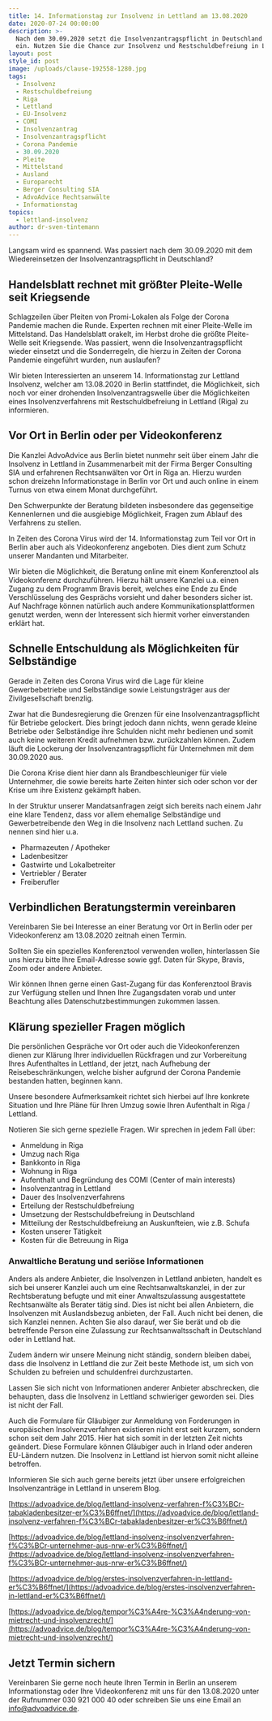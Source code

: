 ```yaml
---
title: 14. Informationstag zur Insolvenz in Lettland am 13.08.2020
date: 2020-07-24 00:00:00
description: >-
  Nach dem 30.09.2020 setzt die Insolvenzantragspflicht in Deutschland wieder
  ein. Nutzen Sie die Chance zur Insolvenz und Restschuldbefreiung in Lettland.
layout: post
style_id: post
image: /uploads/clause-192558-1280.jpg
tags:
  - Insolvenz
  - Restschuldbefreiung
  - Riga
  - Lettland
  - EU-Insolvenz
  - COMI
  - Insolvenzantrag
  - Insolvenzantragspflicht
  - Corona Pandemie
  - 30.09.2020
  - Pleite
  - Mittelstand
  - Ausland
  - Europarecht
  - Berger Consulting SIA
  - AdvoAdvice Rechtsanwälte
  - Informationstag
topics:
  - lettland-insolvenz
author: dr-sven-tintemann
---
```


Langsam wird es spannend. Was passiert nach dem 30.09.2020 mit dem Wiedereinsetzen der Insolvenzantragspflicht in Deutschland?

## Handelsblatt rechnet mit grö&szlig;ter Pleite-Welle seit Kriegsende

Schlagzeilen über Pleiten von Promi-Lokalen als Folge der Corona Pandemie machen die Runde. Experten rechnen mit einer Pleite-Welle im Mittelstand. Das Handelsblatt orakelt, im Herbst drohe die grö&szlig;te Pleite-Welle seit Kriegsende. Was passiert, wenn die Insolvenzantragspflicht wieder einsetzt und die Sonderregeln, die hierzu in Zeiten der Corona Pandemie eingeführt wurden, nun auslaufen?

Wir bieten Interessierten an unserem 14. Informationstag zur Lettland Insolvenz, welcher am 13.08.2020 in Berlin stattfindet, die Möglichkeit, sich noch vor einer drohenden Insolvenzantragswelle über die Möglichkeiten eines Insolvenzverfahrens mit Restschuldbefreiung in Lettland (Riga) zu informieren.&nbsp;

## Vor Ort in Berlin oder per Videokonferenz&nbsp;

Die Kanzlei AdvoAdvice aus Berlin bietet nunmehr seit über einem Jahr die Insolvenz in Lettland in Zusammenarbeit mit der Firma Berger Consulting SIA und erfahrenen Rechtsanwälten vor Ort in Riga an. Hierzu wurden schon dreizehn Informationstage in Berlin vor Ort und auch online in einem Turnus von etwa einem Monat durchgeführt.&nbsp;

Den Schwerpunkte der Beratung bildeten insbesondere das gegenseitige Kennenlernen und die ausgiebige Möglichkeit, Fragen zum Ablauf des Verfahrens zu stellen.

In Zeiten des Corona Virus wird der 14. Informationstag zum Teil vor Ort in Berlin aber auch als Videokonferenz angeboten. Dies dient zum Schutz unserer Mandanten und Mitarbeiter.&nbsp;

Wir bieten die Möglichkeit, die Beratung online mit einem Konferenztool als Videokonferenz durchzuführen. Hierzu hält unsere Kanzlei u.a. einen Zugang zu dem Programm Bravis bereit, welches eine Ende zu Ende Verschlüsselung des Gesprächs vorsieht und daher besonders sicher ist. Auf Nachfrage können natürlich auch andere Kommunikationsplattformen genutzt werden, wenn der Interessent sich hiermit vorher einverstanden erklärt hat.&nbsp;

## Schnelle Entschuldung als Möglichkeiten für Selbständige&nbsp;

Gerade in Zeiten des Corona Virus wird die Lage für kleine Gewerbebetriebe und Selbständige sowie Leistungsträger aus der Zivilgesellschaft brenzlig.

Zwar hat die Bundesregierung die Grenzen für eine Insolvenzantragspflicht für Betriebe gelockert. Dies bringt jedoch dann nichts, wenn gerade kleine Betriebe oder Selbständige ihre Schulden nicht mehr bedienen und somit auch keine weiteren Kredit aufnehmen bzw. zurückzahlen können. Zudem läuft die Lockerung der Insolvenzantragspflicht für Unternehmen mit dem 30.09.2020 aus.&nbsp;

Die Corona Krise dient hier dann als Brandbeschleuniger für viele Unternehmer, die sowie bereits harte Zeiten hinter sich oder schon vor der Krise um ihre Existenz gekämpft haben.&nbsp;

In der Struktur unserer Mandatsanfragen zeigt sich bereits nach einem Jahr eine klare Tendenz, dass vor allem ehemalige Selbständige und Gewerbetreibende den Weg in die Insolvenz nach Lettland suchen. Zu nennen sind hier u.a.

* Pharmazeuten / Apotheker
* Ladenbesitzer
* Gastwirte und Lokalbetreiter
* Vertriebler / Berater
* Freiberufler

## Verbindlichen Beratungstermin vereinbaren

Vereinbaren Sie bei Interesse an einer Beratung vor Ort in Berlin oder per Videokonferenz am 13.08.2020 zeitnah einen Termin.&nbsp;

Sollten Sie ein spezielles Konferenztool verwenden wollen, hinterlassen Sie uns hierzu bitte Ihre Email-Adresse sowie ggf. Daten für Skype, Bravis, Zoom oder andere Anbieter.

Wir können Ihnen gerne einen Gast-Zugang für das Konferenztool Bravis zur Verfügung stellen und Ihnen Ihre Zugangsdaten vorab und unter Beachtung alles Datenschutzbestimmungen zukommen lassen.&nbsp;

## Klärung spezieller Fragen möglich

Die persönlichen Gespräche vor Ort oder auch die Videokonferenzen dienen zur Klärung Ihrer individuellen Rückfragen und zur Vorbereitung Ihres Aufenthaltes in Lettland, der jetzt, nach Aufhebung der Reisebeschränkungen, welche bisher aufgrund der Corona Pandemie bestanden hatten, beginnen kann.&nbsp;

Unsere besondere Aufmerksamkeit richtet sich hierbei auf Ihre konkrete Situation und Ihre Pläne für Ihren Umzug sowie Ihren Aufenthalt in Riga / Lettland.

Notieren Sie sich gerne spezielle Fragen. Wir sprechen in jedem Fall über:

* Anmeldung in Riga
* Umzug nach Riga
* Bankkonto in Riga
* Wohnung in Riga
* Aufenthalt und Begründung des COMI (Center of main interests)
* Insolvenzantrag in Lettland
* Dauer des Insolvenzverfahrens
* Erteilung der Restschuldbefreiung
* Umsetzung der Restschuldbefreiung in Deutschland
* Mitteilung der Restschuldbefreiung an Auskunfteien, wie z.B. Schufa
* Kosten unserer Tätigkeit
* Kosten für die Betreuung in Riga

### Anwaltliche Beratung und seriöse Informationen

Anders als andere Anbieter, die Insolvenzen in Lettland anbieten, handelt es sich bei unserer Kanzlei auch um eine Rechtsanwaltskanzlei, in der zur Rechtsberatung befugte und mit einer Anwaltszulassung ausgestattete Rechtsanwälte als Berater tätig sind. Dies ist nicht bei allen Anbietern, die Insolvenzen mit Auslandsbezug anbieten, der Fall. Auch nicht bei denen, die sich Kanzlei nennen. Achten Sie also darauf, wer Sie berät und ob die betreffende Person eine Zulassung zur Rechtsanwaltsschaft in Deutschland oder in Lettland hat.&nbsp;

Zudem ändern wir unsere Meinung nicht ständig, sondern bleiben dabei, dass die Insolvenz in Lettland die zur Zeit beste Methode ist, um sich von Schulden zu befreien und schuldenfrei durchzustarten.&nbsp;

Lassen Sie sich nicht von Informationen anderer Anbieter abschrecken, die behaupten, dass die Insolvenz in Lettland schwieriger geworden sei. Dies ist nicht der Fall.

Auch die Formulare für Gläubiger zur Anmeldung von Forderungen in europäischen Insolvenzverfahren existieren nicht erst seit kurzem, sondern schon seit dem Jahr 2015. Hier hat sich somit in der letzten Zeit nichts geändert. Diese Formulare können Gläubiger auch in Irland oder anderen EU-Ländern nutzen. Die Insolvenz in Lettland ist hiervon somit nicht alleine betroffen.&nbsp;

Informieren Sie sich auch gerne bereits jetzt über unsere erfolgreichen&nbsp; Insolvenzanträge in Lettland in unserem Blog.

[https://advoadvice.de/blog/lettland-insolvenz-verfahren-f%C3%BCr-tabakladenbesitzer-er%C3%B6ffnet/](https://advoadvice.de/blog/lettland-insolvenz-verfahren-f%C3%BCr-tabakladenbesitzer-er%C3%B6ffnet/)

[https://advoadvice.de/blog/lettland-insolvenz-insolvenzverfahren-f%C3%BCr-unternehmer-aus-nrw-er%C3%B6ffnet/](https://advoadvice.de/blog/lettland-insolvenz-insolvenzverfahren-f%C3%BCr-unternehmer-aus-nrw-er%C3%B6ffnet/)

[https://advoadvice.de/blog/erstes-insolvenzverfahren-in-lettland-er%C3%B6ffnet/](https://advoadvice.de/blog/erstes-insolvenzverfahren-in-lettland-er%C3%B6ffnet/)

[https://advoadvice.de/blog/tempor%C3%A4re-%C3%A4nderung-von-mietrecht-und-insolvenzrecht/](https://advoadvice.de/blog/tempor%C3%A4re-%C3%A4nderung-von-mietrecht-und-insolvenzrecht/)

## Jetzt Termin sichern

Vereinbaren Sie gerne noch heute Ihren Termin in Berlin an unserem Informationstag oder Ihre Videokonferenz mit uns für den 13.08.2020 unter der Rufnummer 030 921 000 40 oder schreiben Sie uns eine Email an info@advoadvice.de.